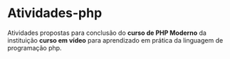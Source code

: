 # Atividades-php

Atividades propostas para conclusão do __curso de PHP Moderno__ da instituição __curso em vídeo__ para aprendizado em prática da linguagem de programação php.
